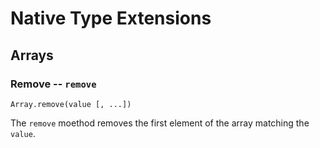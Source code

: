 Native Type Extensions
======================


## Arrays

### Remove --  `remove`

    Array.remove(value [, ...])

The `remove` moethod removes the first element of the array matching the
`value`.
